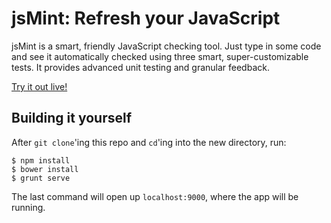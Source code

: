 # jsMint: Refresh your JavaScript

jsMint is a smart, friendly JavaScript checking tool. Just type in some code and see it automatically checked using three smart, super-customizable tests. It provides advanced unit testing and granular feedback. 

[Try it out live!](http://jsmint.herokuapp.com)

## Building it yourself

After `git clone`'ing this repo and `cd`'ing into the new directory, run:

```
$ npm install
$ bower install
$ grunt serve
```

The last command will open up `localhost:9000`, where the app will be running.

